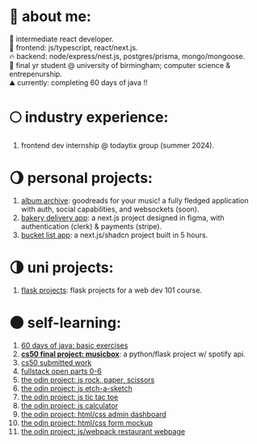 # 🌱 about me:
🎃 intermediate react developer.</br>
🍂 frontend: js/typescript, react/next.js. </br>
🔥 backend: node/express/nest.js, postgres/prisma, mongo/mongoose. </br>
🍄 final yr student @ university of birmingham; computer science & entrepenurship.</br>
⛰️ currently: completing 60 days of java !! </br>

# 🌕 industry experience:
1. frontend dev internship @ todaytix group (summer 2024).</br>

# 🌖 personal projects:
1. [album archive](https://github.com/oriodev/albumarchive): goodreads for your music! a fully fledged application with auth, social capabilities, and websockets (soon).
2. [bakery delivery app](https://github.com/oriodev/oribebaking/tree/main): a next.js project designed in figma, with authentication (clerk) & payments (stripe).
3. [bucket list app](https://github.com/oriodev/bucketlistapp): a next.js/shadcn project built in 5 hours.

# 🌗 uni projects:
1. [flask projects](https://github.com/oriodev/flask-projects): flask projects for a web dev 101 course.

# 🌑 self-learning:
1. [60 days of java: basic exercises](https://github.com/oriodev/java-stuff)
2. **[cs50 final project: musicbox](https://github.com/oriodev/musicbox)**: a python/flask project w/ spotify api.
3. [cs50 submitted work](https://github.com/code50/93719767)
4. [fullstack open parts 0-6](https://github.com/oriodev/fullstackopen)
5. [the odin project: js rock, paper, scissors](https://github.com/oriodev/rockpaperscissors)
6. [the odin project: js etch-a-sketch](https://github.com/oriodev/etch-a-sketch)
7. [the odin project: js tic tac toe](https://github.com/oriodev/tictactoe)
8. [the odin project: js calculator](https://github.com/oriodev/myveryfunctionalcalculator)
9. [the odin project: html/css admin dashboard](https://github.com/oriodev/admindashboard)
10. [the odin project: html/css form mockup](https://github.com/oriodev/mockupform)
11. [the odin project: js/webpack restaurant webpage](https://github.com/oriodev/restaurantpage)
